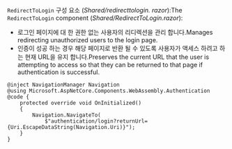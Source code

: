 <span data-ttu-id="f54fb-101">`RedirectToLogin` 구성 요소 (*Shared/redirecttologin. razor*):</span><span class="sxs-lookup"><span data-stu-id="f54fb-101">The `RedirectToLogin` component (*Shared/RedirectToLogin.razor*):</span></span>

* <span data-ttu-id="f54fb-102">로그인 페이지에 대 한 권한 없는 사용자의 리디렉션을 관리 합니다.</span><span class="sxs-lookup"><span data-stu-id="f54fb-102">Manages redirecting unauthorized users to the login page.</span></span>
* <span data-ttu-id="f54fb-103">인증이 성공 하는 경우 해당 페이지로 반환 될 수 있도록 사용자가 액세스 하려고 하는 현재 URL을 유지 합니다.</span><span class="sxs-lookup"><span data-stu-id="f54fb-103">Preserves the current URL that the user is attempting to access so that they can be returned to that page if authentication is successful.</span></span>

```razor
@inject NavigationManager Navigation
@using Microsoft.AspNetCore.Components.WebAssembly.Authentication
@code {
    protected override void OnInitialized()
    {
        Navigation.NavigateTo(
            $"authentication/login?returnUrl={Uri.EscapeDataString(Navigation.Uri)}");
    }
}
```
